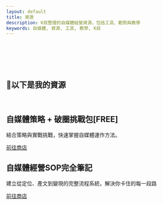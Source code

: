 ```yaml
---
layout: default
title: 資源
description: K叔整理的自媒體經營資源，包括工具、範例與教學
keywords: 自媒體, 資源, 工具, 教學, K叔
---
```

<!-- 導覽列間距 -->
<div style="height:70px;"></div>

<section class="card-section" >
  
<H1>📌以下是我的資源</H1> <br>
<div class="card-section-1">
  <h2>自媒體策略 + 破圈挑戰包[FREE] </h2>
  <p>結合策略與實戰挑戰，快速掌握自媒體運作方法。</p>
  <a href="https://portaly.cc/Uncleken/product/jXFxr1YZGMN04GIL8uiE" target="_blank" class="btn-external">前往商店</a>
</div>


<div class="card-section-1">
  <h2>自媒體經營SOP完全筆記 </h2>
  <p>建立從定位、產文到變現的完整流程系統，解決你卡住的每一段路</p>
  <a href="https://portaly.cc/Uncleken/product/jXFxr1YZGMN04GIL8uiE" target="_blank" class="btn-external">前往商店</a>
</div>


